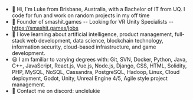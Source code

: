 - 👋 Hi, I'm Luke from Brisbane, Australia, with a Bachelor of IT from UQ. I code for fun and work on random projects in my off time
- 🔨 Founder of smashit.games -- Looking for VR Unity Specialists -- https://smashit.games/jobs
- 🌱 I love learning about artificial intelligence, product management, full-stack web development, data science, blockchain technology, information security, cloud-based infrastructure, and game development.
- 😃 I am familiar to varying degrees with: Git, SVN, Docker, Python, Java, C++, JavaScript, React.js, Vue.js, Node.js, Django, CSS, HTML, Solidity, PHP, MySQL, NoSQL, Cassandra, PostgreSQL, Hadoop, Linux, Cloud deployment, Godot, Unity, Unreal Engine 4/5, Agile style project management.
- 📇 Contact me on discord: unclelukie
